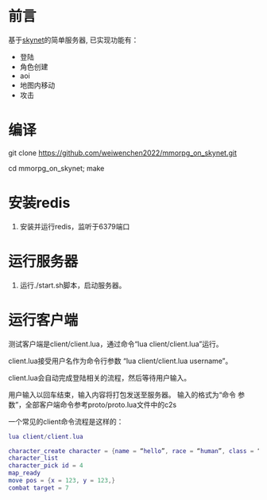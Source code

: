 # 前言
基于[skynet](https://github.com/cloudwu/skynet)的简单服务器, 已实现功能有：
* 登陆
* 角色创建
* aoi
* 地图内移动
* 攻击

# 编译
git clone https://github.com/weiwenchen2022/mmorpg_on_skynet.git

cd mmorpg_on_skynet; make

# 安装redis
1. 安装并运行redis，监听于6379端口

# 运行服务器
1. 运行./start.sh脚本，启动服务器。

# 运行客户端
测试客户端是client/client.lua，通过命令“lua client/client.lua”运行。

client.lua接受用户名作为命令行参数 “lua client/client.lua username”。

client.lua会自动完成登陆相关的流程，然后等待用户输入。

用户输入以回车结束，输入内容将打包发送至服务器。
输入的格式为“命令 参数”，全部客户端命令参考proto/proto.lua文件中的c2s

一个常见的client命令流程是这样的：

```lua
lua client/client.lua

character_create character = {name = “hello”, race = “human”, class = “warrior”,}
character_list
character_pick id = 4
map_ready
move pos = {x = 123, y = 123,}
combat target = 7
```
